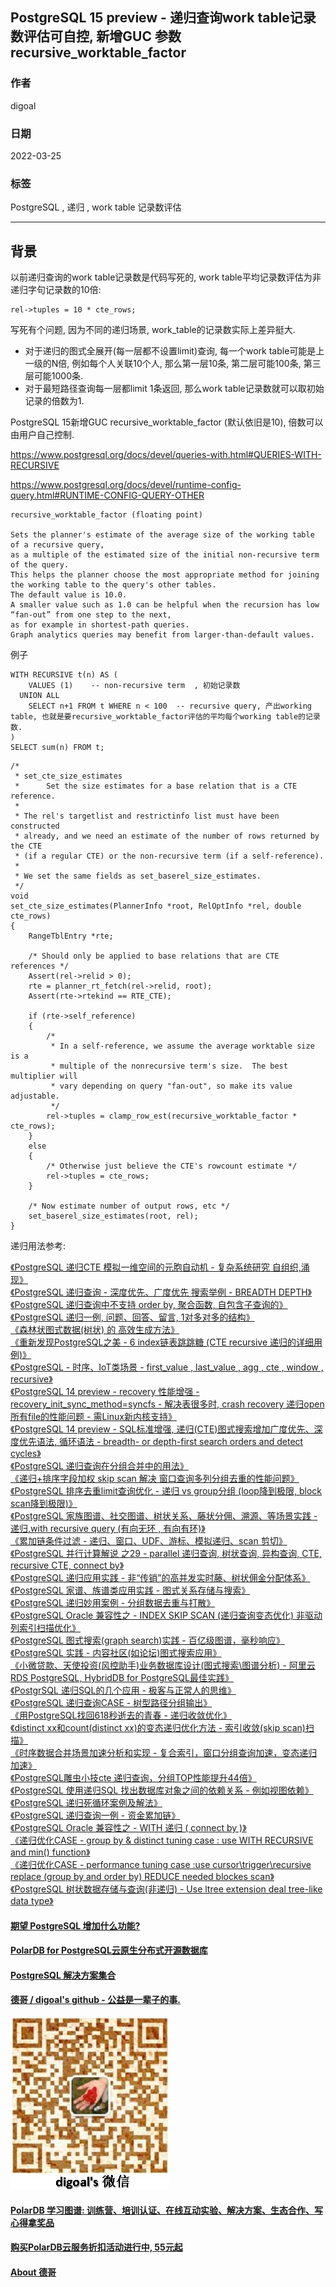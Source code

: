## PostgreSQL 15 preview - 递归查询work table记录数评估可自控, 新增GUC 参数 recursive_worktable_factor  
          
### 作者                  
digoal                  
                  
### 日期                  
2022-03-25                 
                  
### 标签                  
PostgreSQL , 递归 , work table 记录数评估         
                  
----                  
                  
## 背景          
以前递归查询的work table记录数是代码写死的, work table平均记录数评估为非递归字句记录数的10倍:  
  
```  
rel->tuples = 10 * cte_rows;  
```  
  
写死有个问题, 因为不同的递归场景, work_table的记录数实际上差异挺大.   
  
- 对于递归的图式全展开(每一层都不设置limit)查询, 每一个work table可能是上一级的N倍, 例如每个人关联10个人, 那么第一层10条, 第二层可能100条, 第三层可能1000条.    
- 对于最短路径查询每一层都limit 1条返回, 那么work table记录数就可以取初始记录的倍数为1.    
  
PostgreSQL 15新增GUC recursive_worktable_factor (默认依旧是10), 倍数可以由用户自己控制.  
  
https://www.postgresql.org/docs/devel/queries-with.html#QUERIES-WITH-RECURSIVE  
  
https://www.postgresql.org/docs/devel/runtime-config-query.html#RUNTIME-CONFIG-QUERY-OTHER  
  
```  
recursive_worktable_factor (floating point)  
  
Sets the planner's estimate of the average size of the working table of a recursive query,   
as a multiple of the estimated size of the initial non-recursive term of the query.   
This helps the planner choose the most appropriate method for joining the working table to the query's other tables.   
The default value is 10.0.   
A smaller value such as 1.0 can be helpful when the recursion has low “fan-out” from one step to the next,   
as for example in shortest-path queries.   
Graph analytics queries may benefit from larger-than-default values.  
```  
  
例子  
  
```  
WITH RECURSIVE t(n) AS (  
    VALUES (1)    -- non-recursive term  , 初始记录数  
  UNION ALL         
    SELECT n+1 FROM t WHERE n < 100  -- recursive query, 产出working table, 也就是要recursive_worktable_factor评估的平均每个working table的记录数.   
)  
SELECT sum(n) FROM t;  
```  
  
  
```  
/*  
 * set_cte_size_estimates  
 *      Set the size estimates for a base relation that is a CTE reference.  
 *  
 * The rel's targetlist and restrictinfo list must have been constructed  
 * already, and we need an estimate of the number of rows returned by the CTE  
 * (if a regular CTE) or the non-recursive term (if a self-reference).  
 *  
 * We set the same fields as set_baserel_size_estimates.  
 */  
void  
set_cte_size_estimates(PlannerInfo *root, RelOptInfo *rel, double cte_rows)  
{  
    RangeTblEntry *rte;  
  
    /* Should only be applied to base relations that are CTE references */  
    Assert(rel->relid > 0);  
    rte = planner_rt_fetch(rel->relid, root);  
    Assert(rte->rtekind == RTE_CTE);  
  
    if (rte->self_reference)  
    {  
        /*  
         * In a self-reference, we assume the average worktable size is a  
         * multiple of the nonrecursive term's size.  The best multiplier will  
         * vary depending on query "fan-out", so make its value adjustable.  
         */  
        rel->tuples = clamp_row_est(recursive_worktable_factor * cte_rows);  
    }  
    else  
    {  
        /* Otherwise just believe the CTE's rowcount estimate */  
        rel->tuples = cte_rows;  
    }  
  
    /* Now estimate number of output rows, etc */  
    set_baserel_size_estimates(root, rel);  
}  
```  
  
递归用法参考:    
  
[《PostgreSQL 递归CTE 模拟一维空间的元胞自动机 - 复杂系统研究 自组织,涌现》](../202112/20211202_04.md)    
[《PostgreSQL 递归查询 - 深度优先、广度优先 搜索举例 - BREADTH DEPTH》](../202109/20210917_01.md)    
[《PostgreSQL 递归查询中不支持 order by, 聚合函数, 自包含子查询的》](../202109/20210915_01.md)    
[《PostgreSQL 递归一例, 问题、回答、留言, 1对多对多的结构》](../202108/20210805_06.md)    
[《森林状图式数据(树状) 的 高效生成方法》](../202106/20210610_01.md)    
[《重新发现PostgreSQL之美 - 6 index链表跳跳糖 (CTE recursive 递归的详细用例)》](../202105/20210529_01.md)    
[《PostgreSQL - 时序、IoT类场景 - first_value , last_value , agg , cte , window , recursive》](../202104/20210429_02.md)    
[《PostgreSQL 14 preview - recovery 性能增强 - recovery_init_sync_method=syncfs - 解决表很多时, crash recovery 递归open所有file的性能问题 - 需Linux新内核支持》](../202103/20210320_02.md)    
[《PostgreSQL 14 preview - SQL标准增强, 递归(CTE)图式搜索增加广度优先、深度优先语法, 循环语法 - breadth- or depth-first search orders and detect cycles》](../202102/20210201_03.md)    
[《PostgreSQL 递归查询在分组合并中的用法》](../202011/20201125_01.md)    
[《递归+排序字段加权 skip scan 解决 窗口查询多列分组去重的性能问题》](../202006/20200615_01.md)    
[《PostgreSQL 排序去重limit查询优化 - 递归 vs group分组 (loop降到极限, block scan降到极限)》](../202005/20200515_01.md)    
[《PostgreSQL 家族图谱、社交图谱、树状关系、藤状分佣、溯源、等场景实践 - 递归,with recursive query (有向无环 , 有向有环)》](../202003/20200329_01.md)    
[《累加链条件过滤 - 递归、窗口、UDF、游标、模拟递归、scan 剪切》](../202002/20200228_01.md)    
[《PostgreSQL 并行计算解说 之29 - parallel 递归查询, 树状查询, 异构查询, CTE, recursive CTE, connect by》](../201903/20190318_04.md)    
[《PostgreSQL 递归应用实践 - 非“传销”的高并发实时藤、树状佣金分配体系》](../201808/20180808_02.md)    
[《PostgreSQL 家谱、族谱类应用实践 - 图式关系存储与搜索》](../201804/20180408_03.md)    
[《PostgreSQL 递归妙用案例 - 分组数据去重与打散》](../201804/20180406_01.md)    
[《PostgreSQL Oracle 兼容性之 - INDEX SKIP SCAN (递归查询变态优化) 非驱动列索引扫描优化》](../201803/20180323_03.md)    
[《PostgreSQL 图式搜索(graph search)实践 - 百亿级图谱，毫秒响应》](../201801/20180102_04.md)    
[《PostgreSQL 实践 - 内容社区(如论坛)图式搜索应用》](../201710/20171009_01.md)    
[《小微贷款、天使投资(风控助手)业务数据库设计(图式搜索\图谱分析) - 阿里云RDS PostgreSQL, HybridDB for PostgreSQL最佳实践》](../201708/20170801_01.md)    
[《PostgrSQL 递归SQL的几个应用 - 极客与正常人的思维》](../201705/20170519_01.md)    
[《PostgreSQL 递归查询CASE - 树型路径分组输出》](../201703/20170324_01.md)    
[《用PostgreSQL找回618秒逝去的青春 - 递归收敛优化》](../201612/20161201_01.md)    
[《distinct xx和count(distinct xx)的变态递归优化方法 - 索引收敛(skip scan)扫描》](../201611/20161128_02.md)    
[《时序数据合并场景加速分析和实现 - 复合索引，窗口分组查询加速，变态递归加速》](../201611/20161128_01.md)    
[《PostgreSQL雕虫小技cte 递归查询，分组TOP性能提升44倍》](../201608/20160815_04.md)    
[《PostgreSQL 使用递归SQL 找出数据库对象之间的依赖关系 - 例如视图依赖》](../201607/20160725_01.md)    
[《PostgreSQL 递归死循环案例及解法》](../201607/20160723_01.md)    
[《PostgreSQL 递归查询一例 - 资金累加链》](../201604/20160405_01.md)    
[《PostgreSQL Oracle 兼容性之 - WITH 递归 ( connect by )》](../201512/20151221_02.md)    
[《递归优化CASE - group by & distinct tuning case : use WITH RECURSIVE and min() function》](../201210/20121009_01.md)    
[《递归优化CASE - performance tuning case :use cursor\trigger\recursive replace (group by and order by) REDUCE needed blockes scan》](../201209/20120914_01.md)    
[《PostgreSQL 树状数据存储与查询(非递归) - Use ltree extension deal tree-like data type》](../201105/20110527_01.md)    
  
  
  
  
#### [期望 PostgreSQL 增加什么功能?](https://github.com/digoal/blog/issues/76 "269ac3d1c492e938c0191101c7238216")
  
  
#### [PolarDB for PostgreSQL云原生分布式开源数据库](https://github.com/ApsaraDB/PolarDB-for-PostgreSQL "57258f76c37864c6e6d23383d05714ea")
  
  
#### [PostgreSQL 解决方案集合](https://yq.aliyun.com/topic/118 "40cff096e9ed7122c512b35d8561d9c8")
  
  
#### [德哥 / digoal's github - 公益是一辈子的事.](https://github.com/digoal/blog/blob/master/README.md "22709685feb7cab07d30f30387f0a9ae")
  
  
![digoal's wechat](../pic/digoal_weixin.jpg "f7ad92eeba24523fd47a6e1a0e691b59")
  
  
#### [PolarDB 学习图谱: 训练营、培训认证、在线互动实验、解决方案、生态合作、写心得拿奖品](https://www.aliyun.com/database/openpolardb/activity "8642f60e04ed0c814bf9cb9677976bd4")
  
  
#### [购买PolarDB云服务折扣活动进行中, 55元起](https://www.aliyun.com/activity/new/polardb-yunparter?userCode=bsb3t4al "e0495c413bedacabb75ff1e880be465a")
  
  
#### [About 德哥](https://github.com/digoal/blog/blob/master/me/readme.md "a37735981e7704886ffd590565582dd0")
  
